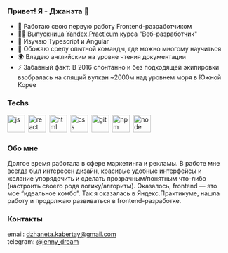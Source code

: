 ### Привет! Я - Джанэта 👋


- 🔭 Работаю свою первую работу Frontend-разработчиком
- 👩‍🎓 Выпускница [Yandex.Practicum](https://practicum.yandex.ru/ "Yandex.Practicum") курса "Веб-разработчик"
- 🌱 Изучаю Typescript и Angular
- 🎯 Обожаю среду опытной команды, где можно многому научиться
- 🌍 Владею английским на уровне чтения документации
- ⚡ Забавный факт: В 2016 спонтанно и без подходящей экипировки взобралась на спящий вулкан ~2000м над уровнем моря в Южной Корее

### Techs

<img src="https://cdn.jsdelivr.net/gh/devicons/devicon/icons/javascript/javascript-original.svg" title="js" width="40" height="40"/>&nbsp;
<img src="https://cdn.jsdelivr.net/gh/devicons/devicon/icons/react/react-original.svg" title="react" width="40" height="40"/>&nbsp;
<img src="https://cdn.jsdelivr.net/gh/devicons/devicon/icons/html5/html5-original.svg" title="html" width="40" height="40"/>&nbsp;
<img src="https://cdn.jsdelivr.net/gh/devicons/devicon/icons/css3/css3-original.svg" title="css" width="40" height="40"/>&nbsp;
<img src="https://cdn.jsdelivr.net/gh/devicons/devicon/icons/git/git-plain.svg" title="git" width="40" height="40"/>&nbsp;
<img src="https://cdn.jsdelivr.net/gh/devicons/devicon/icons/npm/npm-original-wordmark.svg" title="npm" width="40" height="40"/>&nbsp;
<img src="https://cdn.jsdelivr.net/gh/devicons/devicon/icons/nodejs/nodejs-original.svg" title="node" width="40" height="40"/>&nbsp;
          
### Обо мне
Долгое время работала в сфере маркетинга и рекламы. В работе мне всегда был интересен дизайн, красивые удобные интерфейсы и желание упорядочить и сделать прозрачным/понятным что-либо (настроить своего рода логику/алгоритм). Оказалось, frontend — это мое “идеальное комбо”. Так я оказалась в Яндекс.Практикуме, нашла работу и продолжаю развиваться в frontend-разработке.

### Контакты
email: [dzhaneta.kabertay@gmail.com](mailto:dzhaneta.kabertay@gmail.com "dzhaneta.kabertay@gmail.com")  
telegram: [@jenny_dream](https://t.me/jenny_dream "@jenny_dream")  

<!--
**dzhaneta/dzhaneta** is a ✨ _special_ ✨ repository because its `README.md` (this file) appears on your GitHub profile.

Here are some ideas to get you started:

- 🔭 I’m currently working on ...
- 🌱 I’m currently learning ...
- 👯 I’m looking to collaborate on ...
- 🤔 I’m looking for help with ...
- 💬 Ask me about ...
- 📫 How to reach me: ...
- 😄 Pronouns: ...
- ⚡ Fun fact: ...
-->
